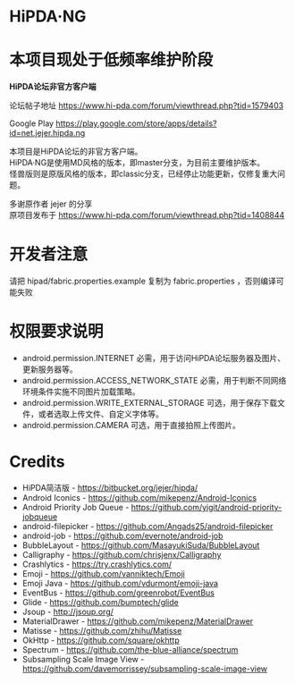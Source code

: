 # HiPDA·NG

# **本项目现处于低频率维护阶段**


**HiPDA论坛非官方客户端**

论坛帖子地址 https://www.hi-pda.com/forum/viewthread.php?tid=1579403

Google Play https://play.google.com/store/apps/details?id=net.jejer.hipda.ng

本项目是HiPDA论坛的非官方客户端。  
HiPDA·NG是使用MD风格的版本，即master分支，为目前主要维护版本。  
怪兽版则是原版风格的版本，即classic分支，已经停止功能更新，仅修复重大问题。


多谢原作者 jejer 的分享   
原项目发布于 https://www.hi-pda.com/forum/viewthread.php?tid=1408844

# 开发者注意

请把 hipad/fabric.properties.example 复制为 fabric.properties ，否则编译可能失败

# 权限要求说明
- android.permission.INTERNET 必需，用于访问HiPDA论坛服务器及图片、更新服务器等。
- android.permission.ACCESS_NETWORK_STATE 必需，用于判断不同网络环境条件实施不同图片加载策略。
- android.permission.WRITE_EXTERNAL_STORAGE 可选，用于保存下载文件，或者选取上传文件、自定义字体等。
- android.permission.CAMERA 可选，用于直接拍照上传图片。

# Credits
- HiPDA简洁版 - https://bitbucket.org/jejer/hipda/
- Android Iconics - https://github.com/mikepenz/Android-Iconics
- Android Priority Job Queue - https://github.com/yigit/android-priority-jobqueue
- android-filepicker - https://github.com/Angads25/android-filepicker
- android-job - https://github.com/evernote/android-job
- BubbleLayout - https://github.com/MasayukiSuda/BubbleLayout
- Calligraphy - https://github.com/chrisjenx/Calligraphy
- Crashlytics - https://try.crashlytics.com/
- Emoji - https://github.com/vanniktech/Emoji
- Emoji Java - https://github.com/vdurmont/emoji-java
- EventBus - https://github.com/greenrobot/EventBus
- Glide - https://github.com/bumptech/glide
- Jsoup - http://jsoup.org/
- MaterialDrawer - https://github.com/mikepenz/MaterialDrawer
- Matisse - https://github.com/zhihu/Matisse
- OkHttp - https://github.com/square/okhttp
- Spectrum - https://github.com/the-blue-alliance/spectrum
- Subsampling Scale Image View - https://github.com/davemorrissey/subsampling-scale-image-view
